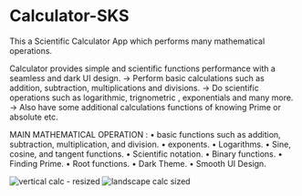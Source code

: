 # Calculator-SKS
This a Scientific Calculator App which performs many mathematical operations.

Calculator provides simple and scientific functions performance with a seamless and dark UI design.
-> Perform basic calculations such as addition, subtraction, multiplications and divisions.
-> Do scientific operations such as logarithmic, trignometric , exponentials and many more.
-> Also have some additional calculations functions of knowing Prime or absolute etc.


MAIN MATHEMATICAL OPERATION :
• basic functions such as addition, subtraction, multiplication, and division.
• exponents.
• Logarithms.
• Sine, cosine, and tangent functions.
• Scientific notation.
• Binary functions.
• Finding Prime.
• Root functions.
• Dark Theme.
• Smooth UI Design.

![vertical calc -  resized](https://user-images.githubusercontent.com/77734651/119343840-98e1c480-bcb4-11eb-9f04-5145ab2cb384.jpg)
![landscape calc sized](https://user-images.githubusercontent.com/77734651/119343859-9bdcb500-bcb4-11eb-9c50-04b231c833b4.png)

